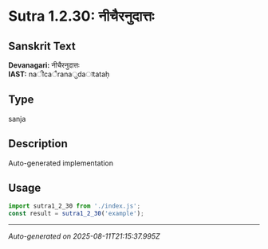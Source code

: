 # Sutra 1.2.30: नीचैरनुदात्तः

## Sanskrit Text
**Devanagari:** नीचैरनुदात्तः  
**IAST:** naीcaैranaुdaाtataḥ

## Type
sanja

## Description
Auto-generated implementation

## Usage
```javascript
import sutra1_2_30 from './index.js';
const result = sutra1_2_30('example');
```

---
*Auto-generated on 2025-08-11T21:15:37.995Z*
